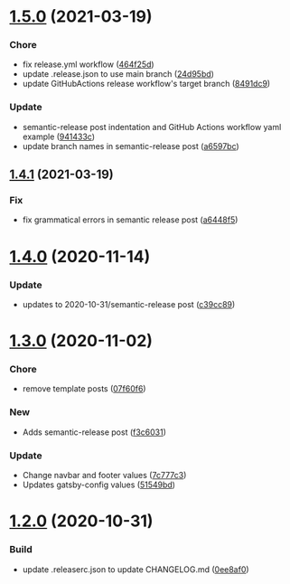 # [1.5.0](https://github.com/svdo-science/svdoscience.com/compare/v1.4.1...v1.5.0) (2021-03-19)


### Chore

* fix release.yml workflow ([464f25d](https://github.com/svdo-science/svdoscience.com/commit/464f25d4f6412da4a1479a5600f5477a5fb8131c))
* update .release.json to use main branch ([24d95bd](https://github.com/svdo-science/svdoscience.com/commit/24d95bd2c4aa95f3b640b6750142692992060656))
* update GitHubActions release workflow's target branch ([8491dc9](https://github.com/svdo-science/svdoscience.com/commit/8491dc91cbe22eed0dd3b3abf916990967a37049))

### Update

* semantic-release post indentation and GitHub Actions workflow yaml example ([941433c](https://github.com/svdo-science/svdoscience.com/commit/941433cbc87d9393143cf3ca0b659b5182bc0046))
* update branch names in semantic-release post ([a6597bc](https://github.com/svdo-science/svdoscience.com/commit/a6597bc69fac64e44248c453d9f4aa437be37939))

## [1.4.1](https://github.com/svdo-science/svdoscience.com/compare/v1.4.0...v1.4.1) (2021-03-19)


### Fix

* fix grammatical errors in semantic release post ([a6448f5](https://github.com/svdo-science/svdoscience.com/commit/a6448f5b04a2b4adfcb7b3e3f87e876dcda02a15))

# [1.4.0](https://github.com/svdo-science/svdoscience.com/compare/v1.3.0...v1.4.0) (2020-11-14)


### Update

* updates to 2020-10-31/semantic-release post ([c39cc89](https://github.com/svdo-science/svdoscience.com/commit/c39cc892c3ac82622d9ba1ce0088e3757f0cb668))

# [1.3.0](https://github.com/svdo-science/svdoscience.com/compare/v1.2.0...v1.3.0) (2020-11-02)


### Chore

* remove template posts ([07f60f6](https://github.com/svdo-science/svdoscience.com/commit/07f60f6d3f1f5a5874e1515c09a401c5dcb5eca6))

### New

* Adds semantic-release post ([f3c6031](https://github.com/svdo-science/svdoscience.com/commit/f3c6031a3b41dec60eda33d6944cd8a38ae45baa))

### Update

* Change navbar and footer values ([7c777c3](https://github.com/svdo-science/svdoscience.com/commit/7c777c3dab7c7de59b40cefdd477fab327a91a92))
* Updates gatsby-config values ([51549bd](https://github.com/svdo-science/svdoscience.com/commit/51549bd9d8e94ecb0002e5de99f7f3a7abc92f8d))

# [1.2.0](https://github.com/svdo-science/svdoscience.com/compare/v1.1.0...v1.2.0) (2020-10-31)


### Build

* update .releaserc.json to update CHANGELOG.md ([0ee8af0](https://github.com/svdo-science/svdoscience.com/commit/0ee8af0e3becbba8b224439630f7af12a3a8d037))
